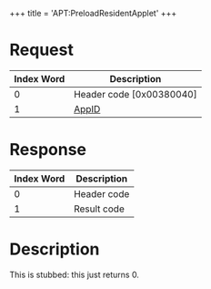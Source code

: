 +++
title = 'APT:PreloadResidentApplet'
+++

# Request

| Index Word | Description                                    |
|------------|------------------------------------------------|
| 0          | Header code \[0x00380040\]                     |
| 1          | [AppID](NS_and_APT_Services#appids "wikilink") |

# Response

| Index Word | Description |
|------------|-------------|
| 0          | Header code |
| 1          | Result code |

# Description

This is stubbed: this just returns 0.
